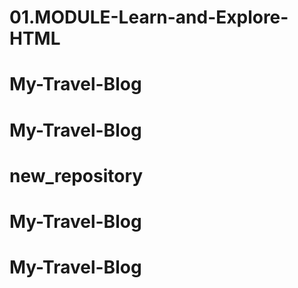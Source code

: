 # 01.MODULE-Learn-and-Explore-HTML
# My-Travel-Blog
# My-Travel-Blog
# new_repository
# My-Travel-Blog
# My-Travel-Blog
